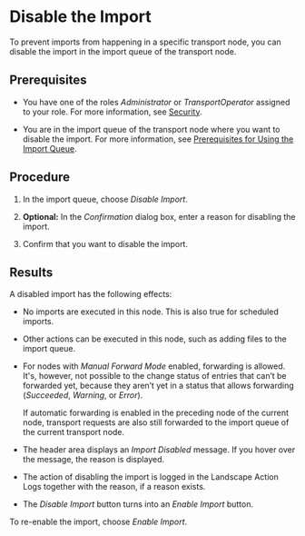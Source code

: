 <!-- loiof810a356cd384f25b8c5a2027e32e7f7 -->

# Disable the Import

To prevent imports from happening in a specific transport node, you can disable the import in the import queue of the transport node.



<a name="loiof810a356cd384f25b8c5a2027e32e7f7__prereq_gw4_sk4_wxb"/>

## Prerequisites

-   You have one of the roles *Administrator* or *TransportOperator* assigned to your role. For more information, see [Security](../60-security/security-51939a4.md).

-   You are in the import queue of the transport node where you want to disable the import. For more information, see [Prerequisites for Using the Import Queue](prerequisites-for-using-the-import-queue-dd661c7.md).



## Procedure

1.  In the import queue, choose *Disable Import*.

2.  **Optional:** In the *Confirmation* dialog box, enter a reason for disabling the import.

3.  Confirm that you want to disable the import.




<a name="loiof810a356cd384f25b8c5a2027e32e7f7__result_ufx_ql4_wxb"/>

## Results

A disabled import has the following effects:

-   No imports are executed in this node. This is also true for scheduled imports.
-   Other actions can be executed in this node, such as adding files to the import queue.
-   For nodes with *Manual Forward Mode* enabled, forwarding is allowed. It's, however, not possible to the change status of entries that can’t be forwarded yet, because they aren’t yet in a status that allows forwarding \(*Succeeded*, *Warning*, or *Error*\).

    If automatic forwarding is enabled in the preceding node of the current node, transport requests are also still forwarded to the import queue of the current transport node.

-   The header area displays an *Import Disabled* message. If you hover over the message, the reason is displayed.
-   The action of disabling the import is logged in the Landscape Action Logs together with the reason, if a reason exists.
-   The *Disable Import* button turns into an *Enable Import* button.

To re-enable the import, choose *Enable Import*.


